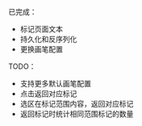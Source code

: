 已完成：
* 标记页面文本
* 持久化和反序列化
* 更换画笔配置

TODO：
* 支持更多默认画笔配置
* 点击返回对应标记
* 选区在标记范围内容，返回对应标记
* 返回标记时统计相同范围标记的数量
